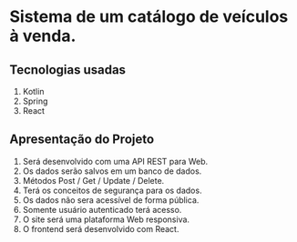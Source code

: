 # Sistema de um catálogo de veículos à venda.

## Tecnologias usadas

1. Kotlin
1. Spring
1. React

## Apresentação do Projeto

1. Será desenvolvido com uma API REST para Web.
1. Os dados serão salvos em um banco de dados.
1. Métodos Post / Get / Update / Delete.
1. Terá os conceitos de segurança para os dados.
1. Os dados não sera acessível de forma pública.
1. Somente usuário autenticado terá acesso.
1. O site será uma plataforma Web responsiva.
1. O frontend será desenvolvido com React.
